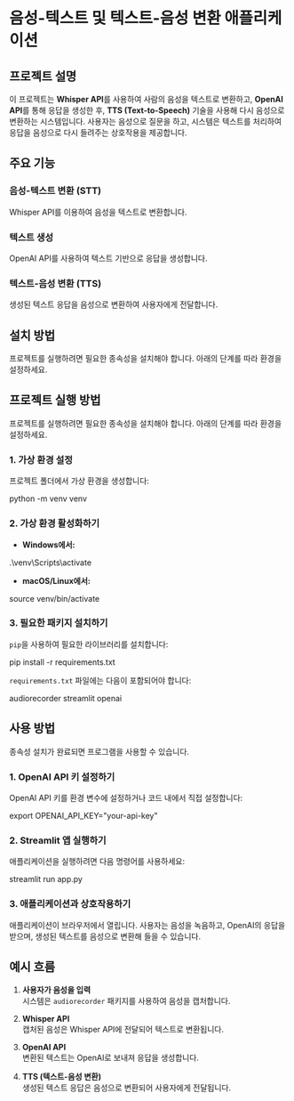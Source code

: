 # 음성-텍스트 및 텍스트-음성 변환 애플리케이션

## 프로젝트 설명
이 프로젝트는 **Whisper API**를 사용하여 사람의 음성을 텍스트로 변환하고, **OpenAI API**를 통해 응답을 생성한 후, **TTS (Text-to-Speech)** 기술을 사용해 다시 음성으로 변환하는 시스템입니다. 사용자는 음성으로 질문을 하고, 시스템은 텍스트를 처리하여 응답을 음성으로 다시 들려주는 상호작용을 제공합니다.

## 주요 기능

### 음성-텍스트 변환 (STT)
Whisper API를 이용하여 음성을 텍스트로 변환합니다.

### 텍스트 생성
OpenAI API를 사용하여 텍스트 기반으로 응답을 생성합니다.

### 텍스트-음성 변환 (TTS)
생성된 텍스트 응답을 음성으로 변환하여 사용자에게 전달합니다.

## 설치 방법

프로젝트를 실행하려면 필요한 종속성을 설치해야 합니다. 아래의 단계를 따라 환경을 설정하세요.

## 프로젝트 실행 방법

프로젝트를 실행하려면 필요한 종속성을 설치해야 합니다. 아래의 단계를 따라 환경을 설정하세요.

### 1. 가상 환경 설정

프로젝트 폴더에서 가상 환경을 생성합니다:

python -m venv venv

### 2. 가상 환경 활성화하기

- **Windows에서:**

.\venv\Scripts\activate

- **macOS/Linux에서:**

source venv/bin/activate

### 3. 필요한 패키지 설치하기

`pip`을 사용하여 필요한 라이브러리를 설치합니다:

pip install -r requirements.txt

`requirements.txt` 파일에는 다음이 포함되어야 합니다:

audiorecorder streamlit openai

## 사용 방법

종속성 설치가 완료되면 프로그램을 사용할 수 있습니다.

### 1. OpenAI API 키 설정하기

OpenAI API 키를 환경 변수에 설정하거나 코드 내에서 직접 설정합니다:

export OPENAI_API_KEY="your-api-key"

### 2. Streamlit 앱 실행하기

애플리케이션을 실행하려면 다음 명령어를 사용하세요:

streamlit run app.py

### 3. 애플리케이션과 상호작용하기

애플리케이션이 브라우저에서 열립니다. 사용자는 음성을 녹음하고, OpenAI의 응답을 받으며, 생성된 텍스트를 음성으로 변환해 들을 수 있습니다.

## 예시 흐름

1. **사용자가 음성을 입력**  
   시스템은 `audiorecorder` 패키지를 사용하여 음성을 캡처합니다.

2. **Whisper API**  
   캡처된 음성은 Whisper API에 전달되어 텍스트로 변환됩니다.

3. **OpenAI API**  
   변환된 텍스트는 OpenAI로 보내져 응답을 생성합니다.

4. **TTS (텍스트-음성 변환)**  
   생성된 텍스트 응답은 음성으로 변환되어 사용자에게 전달됩니다.
